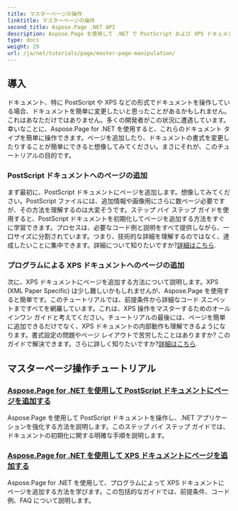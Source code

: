 ```yaml
---
title: マスターページの操作
linktitle: マスターページの操作
second_title: Aspose.Page .NET API
description: Aspose.Page を使用して .NET で PostScript および XPS ドキュメントを操作する方法を学びます。チュートリアルに従って、アプリケーションの機能を強化します。
type: docs
weight: 29
url: /ja/net/tutorials/page/master-page-manipulation/
---
```

## 導入

ドキュメント、特に PostScript や XPS などの形式でドキュメントを操作している場合、ドキュメントを簡単に変更したいと思ったことがあるかもしれません。これはあなただけではありません。多くの開発者がこの状況に遭遇しています。幸いなことに、Aspose.Page for .NET を使用すると、これらのドキュメント タイプを簡単に操作できます。ページを追加したり、ドキュメントの書式を変更したりすることが簡単にできると想像してみてください。まさにそれが、このチュートリアルの目的です。

### PostScript ドキュメントへのページの追加

まず最初に、PostScript ドキュメントにページを追加します。想像してみてください。PostScript ファイルには、追加情報や画像用にさらに数ページ必要ですが、その方法を理解するのは大変そうです。ステップ バイ ステップ ガイドを使用すると、PostScript ドキュメントを初期化してページを追加する方法をすぐに学習できます。プロセスは、必要なコード例と説明をすべて提供しながら、一口サイズに分割されています。つまり、技術的な詳細を理解するのではなく、達成したいことに集中できます。詳細について知りたいですか?[詳細はこちら](./add-page-to-postscript-document/).

### プログラムによる XPS ドキュメントへのページの追加

次に、XPS ドキュメントにページを追加する方法について説明します。XPS (XML Paper Specific) は少し難しいかもしれませんが、Aspose.Page を使用すると簡単です。このチュートリアルでは、前提条件から詳細なコード スニペットまですべてを網羅しています。これは、XPS 操作をマスターするためのオールインワン ガイドと考えてください。チュートリアルの最後には、ページを簡単に追加できるだけでなく、XPS ドキュメントの内部動作も理解できるようになります。書式設定の問題やページ レイアウトで苦労したことはありますか? このガイドで解決できます。さらに詳しく知りたいですか?[詳細はこちら](./adding-page-to-xps-document/).

## マスターページ操作チュートリアル
### [Aspose.Page for .NET を使用して PostScript ドキュメントにページを追加する](./add-page-to-postscript-document/)
Aspose.Page を使用して PostScript ドキュメントを操作し、.NET アプリケーションを強化する方法を説明します。このステップ バイ ステップ ガイドでは、ドキュメントの初期化に関する明確な手順を説明します。
### [Aspose.Page for .NET を使用して XPS ドキュメントにページを追加する](./adding-page-to-xps-document/)
Aspose.Page for .NET を使用して、プログラムによって XPS ドキュメントにページを追加する方法を学びます。この包括的なガイドでは、前提条件、コード例、FAQ について説明します。